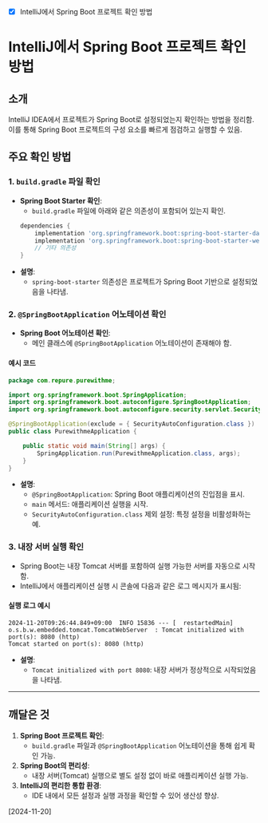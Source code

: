 - [x] IntelliJ에서 Spring Boot 프로젝트 확인 방법

# IntelliJ에서 Spring Boot 프로젝트 확인 방법

## 소개
IntelliJ IDEA에서 프로젝트가 Spring Boot로 설정되었는지 확인하는 방법을 정리함.
이를 통해 Spring Boot 프로젝트의 구성 요소를 빠르게 점검하고 실행할 수 있음.

## 주요 확인 방법

### 1. `build.gradle` 파일 확인
- **Spring Boot Starter 확인**:
  - `build.gradle` 파일에 아래와 같은 의존성이 포함되어 있는지 확인.
  ```gradle
  dependencies {  
      implementation 'org.springframework.boot:spring-boot-starter-data-jpa'  
      implementation 'org.springframework.boot:spring-boot-starter-web'  
      // 기타 의존성
  }
  ```
- **설명**:
  - `spring-boot-starter` 의존성은 프로젝트가 Spring Boot 기반으로 설정되었음을 나타냄.

### 2. `@SpringBootApplication` 어노테이션 확인
- **Spring Boot 어노테이션 확인**:
  - 메인 클래스에 `@SpringBootApplication` 어노테이션이 존재해야 함.

#### 예시 코드
```java
package com.repure.purewithme;

import org.springframework.boot.SpringApplication;
import org.springframework.boot.autoconfigure.SpringBootApplication;
import org.springframework.boot.autoconfigure.security.servlet.SecurityAutoConfiguration;

@SpringBootApplication(exclude = { SecurityAutoConfiguration.class })
public class PurewithmeApplication {

    public static void main(String[] args) {
        SpringApplication.run(PurewithmeApplication.class, args);
    }
}
```

- **설명**:
  - `@SpringBootApplication`: Spring Boot 애플리케이션의 진입점을 표시.
  - `main` 메서드: 애플리케이션 실행을 시작.
  - `SecurityAutoConfiguration.class` 제외 설정: 특정 설정을 비활성화하는 예.

### 3. 내장 서버 실행 확인
- Spring Boot는 내장 Tomcat 서버를 포함하여 실행 가능한 서버를 자동으로 시작함.
- IntelliJ에서 애플리케이션 실행 시 콘솔에 다음과 같은 로그 메시지가 표시됨:

#### 실행 로그 예시
```
2024-11-20T09:26:44.849+09:00  INFO 15836 --- [  restartedMain] o.s.b.w.embedded.tomcat.TomcatWebServer  : Tomcat initialized with port(s): 8080 (http)
Tomcat started on port(s): 8080 (http)
```

- **설명**:
  - `Tomcat initialized with port 8080`: 내장 서버가 정상적으로 시작되었음을 나타냄.

---

## 깨달은 것

1. **Spring Boot 프로젝트 확인**:
   - `build.gradle` 파일과 `@SpringBootApplication` 어노테이션을 통해 쉽게 확인 가능.
2. **Spring Boot의 편리성**:
   - 내장 서버(Tomcat) 실행으로 별도 설정 없이 바로 애플리케이션 실행 가능.
3. **IntelliJ의 편리한 통합 환경**:
   - IDE 내에서 모든 설정과 실행 과정을 확인할 수 있어 생산성 향상.

[2024-11-20]
